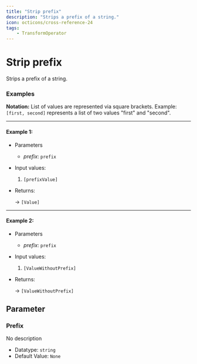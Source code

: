 ```yaml
---
title: "Strip prefix"
description: "Strips a prefix of a string."
icon: octicons/cross-reference-24
tags: 
    - TransformOperator
---
```

# Strip prefix
<!-- This file was generated - DO NOT CHANGE IT MANUALLY -->



Strips a prefix of a string.

### Examples

**Notation:** List of values are represented via square brackets. Example: `[first, second]` represents a list of two values "first" and "second".

---
#### Example 1:

* Parameters
  * *prefix*: `prefix`

* Input values:
  1. `[prefixValue]`

* Returns:

  → `[Value]`


---
#### Example 2:

* Parameters
  * *prefix*: `prefix`

* Input values:
  1. `[ValueWithoutPrefix]`

* Returns:

  → `[ValueWithoutPrefix]`




## Parameter

### Prefix

No description

- Datatype: `string`
- Default Value: `None`



